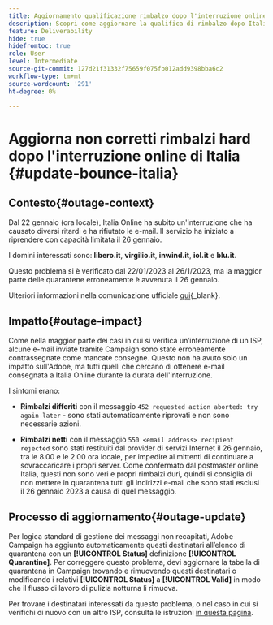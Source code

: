 ```yaml
---
title: Aggiornamento qualificazione rimbalzo dopo l'interruzione online di Italia
description: Scopri come aggiornare la qualifica di rimbalzo dopo Italia Online outage
feature: Deliverability
hide: true
hidefromtoc: true
role: User
level: Intermediate
source-git-commit: 127d21f31332f75659f075fb012add9398bba6c2
workflow-type: tm+mt
source-wordcount: '291'
ht-degree: 0%

---
```



# Aggiorna non corretti rimbalzi hard dopo l&#39;interruzione online di Italia {#update-bounce-italia}


## Contesto{#outage-context}

Dal 22 gennaio (ora locale), Italia Online ha subito un&#39;interruzione che ha causato diversi ritardi e ha rifiutato le e-mail. Il servizio ha iniziato a riprendere con capacità limitata il 26 gennaio.

I domini interessati sono: **libero.it**, **virgilio.it**, **inwind.it**, **iol.it** e **blu.it**.

Questo problema si è verificato dal 22/01/2023 al 26/1/2023, ma la maggior parte delle quarantene erroneamente è avvenuta il 26 gennaio.

Ulteriori informazioni nella comunicazione ufficiale [qui](https://tecnologia.libero.it/avviato-il-ritorno-online-di-libero-mail-e-virgilio-mail-66832){_blank}.


## Impatto{#outage-impact}

Come nella maggior parte dei casi in cui si verifica un’interruzione di un ISP, alcune e-mail inviate tramite Campaign sono state erroneamente contrassegnate come mancate consegne. Questo non ha avuto solo un impatto sull&#39;Adobe, ma tutti quelli che cercano di ottenere e-mail consegnata a Italia Online durante la durata dell&#39;interruzione.

I sintomi erano:

* **Rimbalzi differiti** con il messaggio `452 requested action aborted: try again later` - sono stati automaticamente riprovati e non sono necessarie azioni.

* **Rimbalzi netti** con il messaggio `550 <email address> recipient rejected` sono stati restituiti dal provider di servizi Internet il 26 gennaio, tra le 8.00 e le 2.00 ora locale, per impedire ai mittenti di continuare a sovraccaricare i propri server. Come confermato dal postmaster online Italia, questi non sono veri e propri rimbalzi duri, quindi si consiglia di non mettere in quarantena tutti gli indirizzi e-mail che sono stati esclusi il 26 gennaio 2023 a causa di quel messaggio.

## Processo di aggiornamento{#outage-update}

Per logica standard di gestione dei messaggi non recapitati, Adobe Campaign ha aggiunto automaticamente questi destinatari all’elenco di quarantena con un **[!UICONTROL Status]** definizione **[!UICONTROL Quarantine]**. Per correggere questo problema, devi aggiornare la tabella di quarantena in Campaign trovando e rimuovendo questi destinatari o modificando i relativi **[!UICONTROL Status]** a **[!UICONTROL Valid]** in modo che il flusso di lavoro di pulizia notturna li rimuova.

Per trovare i destinatari interessati da questo problema, o nel caso in cui si verifichi di nuovo con un altro ISP, consulta le istruzioni [in questa pagina](understanding-quarantine-management.md#unquarantine-bulk).

